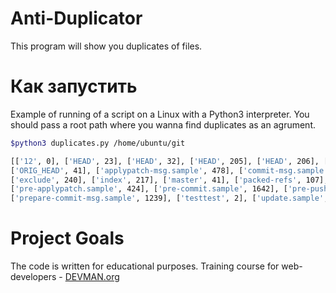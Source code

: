 # Anti-Duplicator
This program will show you duplicates of files.

# Как запустить
Example of running of a script on a Linux with a Python3 interpreter.
You should pass a root path where you wanna find duplicates as an agrument.
```bash
$python3 duplicates.py /home/ubuntu/git

[['12', 0], ['HEAD', 23], ['HEAD', 32], ['HEAD', 205], ['HEAD', 206], ['HEAD', 214], ['HEAD', 217], ['HEAD', 220],
['ORIG_HEAD', 41], ['applypatch-msg.sample', 478], ['commit-msg.sample', 896], ['config', 259], ['description', 73],
['exclude', 240], ['index', 217], ['master', 41], ['packed-refs', 107], ['post-update.sample', 189],
['pre-applypatch.sample', 424], ['pre-commit.sample', 1642], ['pre-push.sample', 1348], ['pre-rebase.sample', 4898],
['prepare-commit-msg.sample', 1239], ['testtest', 2], ['update.sample', 3610]]
```

# Project Goals

The code is written for educational purposes. Training course for web-developers - [DEVMAN.org](https://devman.org)
